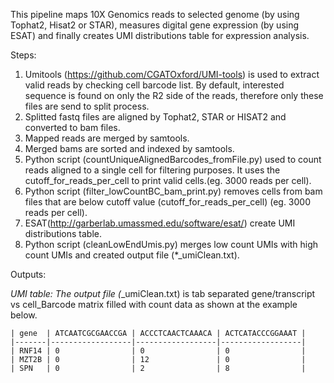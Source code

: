 This pipeline maps 10X Genomics reads to selected genome (by using Tophat2, Hisat2 or STAR), measures digital gene expression (by using ESAT) and finally creates UMI distributions table for expression analysis. 

Steps:
  1. Umitools (https://github.com/CGATOxford/UMI-tools) is used to extract valid reads by checking cell barcode list. By default, interested sequence is found on only the R2 side of the reads,  therefore only these files are send to split process.
  2. Splitted fastq files are aligned by Tophat2, STAR or HISAT2 and converted to bam files.
  3. Mapped reads are merged by samtools.
  4. Merged bams are sorted and indexed by samtools. 
  5. Python script (countUniqueAlignedBarcodes_fromFile.py) used to count reads aligned to a single cell for filtering purposes. It uses the cutoff_for_reads_per_cell to print valid cells.(eg. 3000 reads per cell). 
  6. Python script (filter_lowCountBC_bam_print.py) removes cells from bam files that are below cutoff value (cutoff_for_reads_per_cell) (eg. 3000 reads per cell). 
  7. ESAT(http://garberlab.umassmed.edu/software/esat/) create UMI distributions table.
  8. Python script (cleanLowEndUmis.py) merges low count UMIs with high count UMIs and created output file (*_umiClean.txt). 

Outputs:

*UMI table: The output file (*_umiClean.txt) is tab separated gene/transcript vs cell_Barcode matrix filled with count data as shown at the example below.

    | gene  | ATCAATCGCGAACCGA | ACCCTCAACTCAAACA | ACTCATACCCGGAAAT |
    |-------|------------------|------------------|------------------|
    | RNF14 | 0                | 0                | 0                |
    | MZT2B | 0                | 12               | 0                |
    | SPN   | 0                | 2                | 8                |

